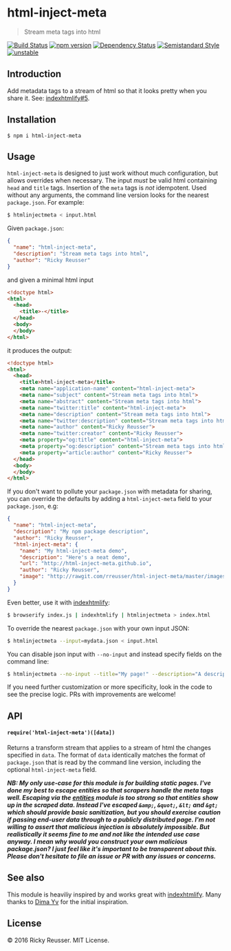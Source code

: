 # html-inject-meta

> Stream meta tags into html

[![Build Status][travis-image]][travis-url]
[![npm version][npm-image]][npm-url]
[![Dependency Status][david-dm-image]][david-dm-url]
[![Semistandard Style][semistandard-image]][semistandard-url]
[![unstable][stability-unstable]][stability-url]

## Introduction

Add metadata tags to a stream of html so that it looks pretty when you share it. See: [indexhtmlify#5](https://github.com/dominictarr/indexhtmlify/issues/5).

## Installation

```
$ npm i html-inject-meta 
```

## Usage

`html-inject-meta` is designed to just work without much configuration, but allows overrides when necessary. The input _must_ be valid html containing `head` and `title` tags. Insertion of the `meta` tags is _not_ idempotent. Used without any arguments, the command line version looks for the nearest `package.json`. For example:

```bash
$ htmlinjectmeta < input.html
```

Given `package.json`:

```json
{
  "name": "html-inject-meta",
  "description": "Stream meta tags into html",
  "author": "Ricky Reusser"
}
```

and given a minimal html input

```html
<!doctype html>
<html>
  <head>
    <title>-</title>
  </head>
  <body>
  </body>
</html>
```

it produces the output:

```html
<!doctype html>
<html>
  <head>
    <title>html-inject-meta</title>
    <meta name="application-name" content="html-inject-meta">
    <meta name="subject" content="Stream meta tags into html">
    <meta name="abstract" content="Stream meta tags into html">
    <meta name="twitter:title" content="html-inject-meta">
    <meta name="description" content="Stream meta tags into html">
    <meta name="twitter:description" content="Stream meta tags into html">
    <meta name="author" content="Ricky Reusser">
    <meta name="twitter:creator" content="Ricky Reusser">
    <meta property="og:title" content="html-inject-meta">
    <meta property="og:description" content="Stream meta tags into html">
    <meta property="article:author" content="Ricky Reusser">
  </head>
  <body>
  </body>
</html>
```

If you don't want to pollute your `package.json` with metadata for sharing, you can override the defaults by adding a `html-inject-meta` field to your `package.json`, e.g:

```json
{
  "name": "html-inject-meta",
  "description": "My npm package description",
  "author": "Ricky Reusser",
  "html-inject-meta": {
    "name": "My html-inject-meta demo",
    "description": "Here's a neat demo",
    "url": "http://html-inject-meta.github.io",
    "author": "Ricky Reusser",
    "image": "http://rawgit.com/rreusser/html-inject-meta/master/images/screenshot.png"
  }
}
```

Even better, use it with [indexhtmlify](https://github.com/dominictarr/indexhtmlify):

```bash
$ browserify index.js | indexhtmlify | htmlinjectmeta > index.html
```

To override the nearest `package.json` with your own input JSON:

```bash
$ htmlinjectmeta --input=mydata.json < input.html
```

You can disable json input with `--no-input` and instead specify fields on the command line:

```bash
$ htmlinjectmeta --no-input --title="My page!" --description="A description..." --author="My Name" < input.html
```

If you need further customization or more specificity, look in the code to see the precise logic. PRs with improvements are welcome!

## API

#### `require('html-inject-meta')([data])`

Returns a transform stream that applies to a stream of html the changes specified in `data`. The format of `data` identically matches the format of `package.json` that is read by the command line version, including the optional `html-inject-meta` field.

***NB: My only use-case for this module is for building static pages. I've done my best to escape entities so that scrapers handle the meta tags well. Escaping via the [entities](https://www.npmjs.com/package/entities) module is too strong so that entities show up in the scraped data. Instead I've escaped `&amp;`, `&quot;`, `&lt;` and `&gt;` which should provide basic sanitization, but you should exercise caution if passing end-user data through to a publicly distributed page. I'm not willing to assert that malicious injection is absolutely impossible. But realistically it seems fine to me and not like the intended use case anyway. I mean why would you construct your own malicious package.json? I just feel like it's important to be transparent about this. Please don't hesitate to file an issue or PR with any issues or concerns.***

## See also

This module is heaviliy inspired by and works great with [indexhtmlify](https://github.com/dominictarr/indexhtmlify). Many thanks to [Dima Yv](https://github.com/dfcreative) for the initial inspiration.

## License

&copy; 2016 Ricky Reusser. MIT License.

<!-- BADGES -->

[travis-image]: https://travis-ci.org/rreusser/html-inject-meta.svg?branch=master
[travis-url]: https://travis-ci.org/rreusser/html-inject-meta

[npm-image]: https://badge.fury.io/js/html-inject-meta.svg
[npm-url]: https://npmjs.org/package/html-inject-meta

[david-dm-image]: https://david-dm.org/rreusser/html-inject-meta.svg?theme=shields.io
[david-dm-url]: https://david-dm.org/rreusser/html-inject-meta

[semistandard-image]: https://img.shields.io/badge/code%20style-semistandard-brightgreen.svg?style=flat-square
[semistandard-url]: https://github.com/Flet/semistandard

<!-- see stability badges at: https://github.com/badges/stability-badges -->
[stability-url]: https://github.com/badges/stability-badges
[stability-deprecated]: http://badges.github.io/stability-badges/dist/deprecated.svg
[stability-experimental]: http://badges.github.io/stability-badges/dist/experimental.svg
[stability-unstable]: http://badges.github.io/stability-badges/dist/unstable.svg
[stability-stable]: http://badges.github.io/stability-badges/dist/stable.svg
[stability-frozen]: http://badges.github.io/stability-badges/dist/frozen.svg
[stability-locked]: http://badges.github.io/stability-badges/dist/locked.svg
